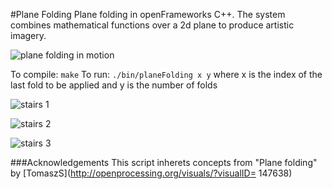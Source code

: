 #Plane Folding
Plane folding in openFrameworks C++. The system combines mathematical functions over a 2d plane to produce artistic imagery.

![plane folding in motion][gif]

To compile: 
    ```make```
To run:
    ```./bin/planeFolding x y```
    where x is the index of the last fold to be applied and y is the number of folds

![stairs 1][stairs1] 

![stairs 2][stairs2] 

![stairs 3][stairs3]


###Acknowledgements
This script inherets concepts from "Plane folding" by [TomaszS](http://openprocessing.org/visuals/?visualID= 147638)

[stairs1]: http://40.media.tumblr.com/029e76430ab7a81274cdbedfa02b3238/tumblr_nm2q3zyfSq1r0bfx2o3_1280.png "stairs 1"
[stairs2]: http://40.media.tumblr.com/689174b91cb5a19fe935fe716d0abfdf/tumblr_nm2q3zyfSq1r0bfx2o4_1280.png "stairs 2"
[stairs3]: http://41.media.tumblr.com/f56a41b06bdffc04ced5372538780022/tumblr_nm2q3zyfSq1r0bfx2o2_r2_1280.png "stairs 3"
[gif]: http://33.media.tumblr.com/c9361778da6fe345a08aa7be8c8b69a8/tumblr_nlnmh6SKEH1r0bfx2o1_400.gif "Plane folding in motion"
